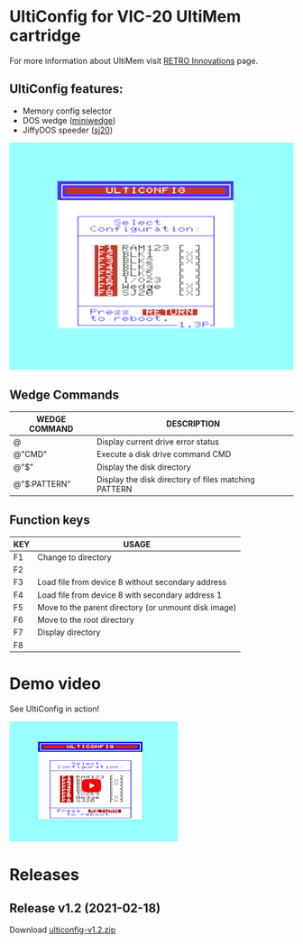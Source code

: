# UltiConfig for VIC-20 UltiMem cartridge

For more information about UltiMem visit
[RETRO Innovations](http://www.go4retro.com/products/ultimem/) page.

## UltiConfig features:

- Memory config selector
- DOS wedge ([miniwedge](https://github.com/ops/miniwedge))
- JiffyDOS speeder ([sj20](https://github.com/ops/sj20))

![START_SCREEN](screenshot-02.png)

## Wedge Commands

|WEDGE COMMAND|DESCRIPTION|
|---|---|
|@|Display current drive error status|
|@"CMD"|Execute a disk drive command CMD|
|@"$"|Display the disk directory|
|@"$:PATTERN"|Display the disk directory of files matching PATTERN|


## Function keys

|KEY|USAGE|
|---|---|
|F1|Change to directory|
|F2| |
|F3|Load file from device 8 without secondary address|
|F4|Load file from device 8 with secondary address 1|
|F5|Move to the parent directory (or unmount disk image)|
|F6|Move to the root directory|
|F7|Display directory|
|F8| |

# Demo video

See UltiConfig in action!

[![VIDEO](yt.png)](https://www.youtube.com/watch?v=dYfJjZB2K4U)

# Releases

## Release v1.2 (2021-02-18)

Download [ulticonfig-v1.2.zip](releases/ulticonfig-v1.2.zip)
